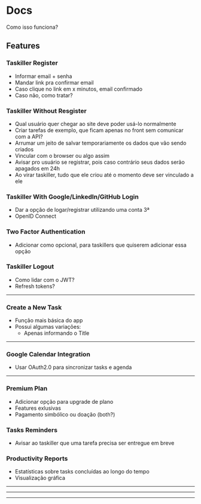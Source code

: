 # Docs

Como isso funciona?

## Features

### Taskiller Register
- Informar email + senha
- Mandar link pra confirmar email
- Caso clique no link em x minutos, email confirmado
- Caso não, como tratar?

### Taskiller Without Resgister
- Qual usuário quer chegar ao site deve poder usá-lo normalmente
- Criar tarefas de exemplo, que ficam apenas no front sem comunicar com a API?
- Arrumar um jeito de salvar temporariamente os dados que vão sendo criados
- Vincular com o browser ou algo assim
- Avisar pro usuário se registrar, pois caso contrário seus dados serão apagados em 24h
- Ao virar taskiller, tudo que ele criou até o momento deve ser vinculado a ele

### Taskiller With Google/LinkedIn/GitHub Login
- Dar a opção de logar/registrar utilizando uma conta 3ª
- OpenID Connect

### Two Factor Authentication
- Adicionar como opcional, para taskillers que quiserem adicionar essa opção

### Taskiller Logout
- Como lidar com o JWT?
- Refresh tokens?

- - - - - - - - - - - - - - - - - - - - - - - - - - - - - - - - - - - - - - - - - - - - - - - - - -

### Create a New Task
- Função mais básica do app
- Possui algumas variações:
    - Apenas informando o Title

- - - - - - - - - - - - - - - - - - - - - - - - - - - - - - - - - - - - - - - - - - - - - - - - - -

### Google Calendar Integration
- Usar OAuth2.0 para sincronizar tasks e agenda

- - - - - - - - - - - - - - - - - - - - - - - - - - - - - - - - - - - - - - - - - - - - - - - - - -

### Premium Plan
- Adicionar opção para upgrade de plano
- Features exlusivas
- Pagamento simbólico ou doação (both?)

### Tasks Reminders
- Avisar ao taskiller que uma tarefa precisa ser entregue em breve

### Productivity Reports
- Estatísticas sobre tasks concluídas ao longo do tempo
- Visualização gráfica

- - - - - - - - - - - - - - - - - - - - - - - - - - - - - - - - - - - - - - - - - - - - - - - - - -



- - - - - - - - - - - - - - - - - - - - - - - - - - - - - - - - - - - - - - - - - - - - - - - - - -



- - - - - - - - - - - - - - - - - - - - - - - - - - - - - - - - - - - - - - - - - - - - - - - - - -





